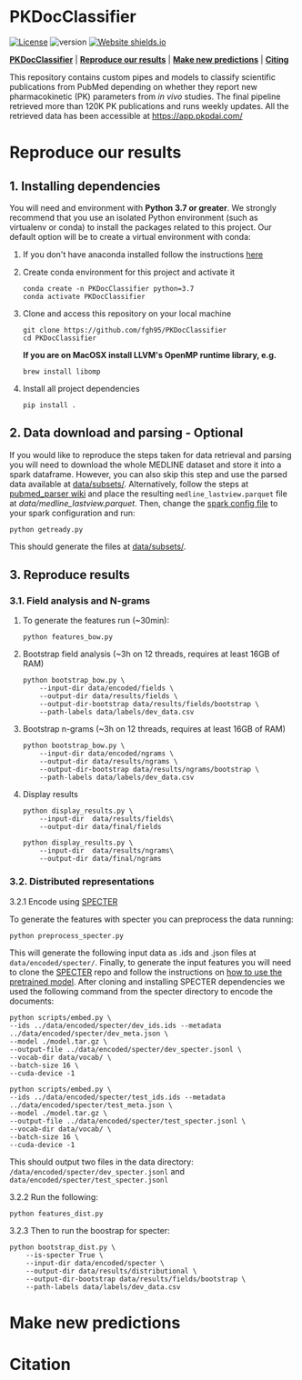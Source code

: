 # PKDocClassifier
[![License](https://img.shields.io/badge/License-MIT-blue.svg)](https://github.com/fgh95/PKDocClassifier/blob/master/LICENSE) ![version](https://img.shields.io/badge/version-0.0.1-blue) [![Website shields.io](https://img.shields.io/website-up-down-green-red/http/shields.io.svg)](https://app.pkpdai.com/)


[**PKDocClassifier**](#pkdocclassifier) | [**Reproduce our results**](#reproduce-our-results) | [**Make new predictions**](#make-new-predictions) | [**Citing**](#citation)



This repository contains custom pipes and models to classify scientific publications from PubMed depending on whether they report new pharmacokinetic (PK) parameters from _in vivo_ studies. The final pipeline retrieved more than 120K PK publications and runs weekly updates. All the retrieved data has been accessible at https://app.pkpdai.com/

# Reproduce our results

## 1. Installing dependencies 

You will need and environment with **Python 3.7 or greater**. We strongly recommend that you use an isolated Python environment (such as virtualenv or conda) to install the packages related to this project. Our default option will be to create a virtual environment with conda:
    
1. If you don't have anaconda installed follow the instructions [here](https://conda.io/projects/conda/en/latest/user-guide/install/index.html?highlight=conda#regular-installation)

2. Create conda environment for this project and activate it 

    ````
   conda create -n PKDocClassifier python=3.7
   conda activate PKDocClassifier
    ````

3. Clone and access this repository on your local machine 
   
   ````
   git clone https://github.com/fgh95/PKDocClassifier
   cd PKDocClassifier
   ````
   **If you are on MacOSX install LLVM's OpenMP runtime library, e.g.** 

   ````
   brew install libomp
   ````

5. Install all project dependencies

   ````
   pip install .
   ````

## 2. Data download and parsing - Optional

If you would like to reproduce the steps taken for data retrieval and parsing you will need to download the whole MEDLINE dataset and store it into a spark dataframe. 
However, you can also skip this step and use the parsed data available at [data/subsets/](https://github.com/fgh95/PKDocClassifier/tree/master/data/subsets). Alternatively, follow the steps at [pubmed_parser wiki](https://github.com/titipata/pubmed_parser/wiki/Download-and-preprocess-MEDLINE-dataset) and place the resulting `medline_lastview.parquet` file at _data/medline_lastview.parquet_. Then, change the [spark config file](https://github.com/fgh95/PKDocClassifier/blob/master/sparksetup/sparkconf.py) to your spark configuration and run:

````
python getready.py
````

This should generate the files at [data/subsets/](https://github.com/fgh95/PKDocClassifier/tree/master/data/subsets).

## 3. Reproduce results

### 3.1. Field analysis and N-grams

1. To generate the features run (~30min):

   ````
   python features_bow.py
   ````

2. Bootstrap field analysis (~3h on 12 threads, requires at least 16GB of RAM)

   ````
   python bootstrap_bow.py \
       --input-dir data/encoded/fields \
       --output-dir data/results/fields \
       --output-dir-bootstrap data/results/fields/bootstrap \
       --path-labels data/labels/dev_data.csv
   ````

3. Bootstrap n-grams (~3h on 12 threads, requires at least 16GB of RAM)

   ````
   python bootstrap_bow.py \
       --input-dir data/encoded/ngrams \
       --output-dir data/results/ngrams \
       --output-dir-bootstrap data/results/ngrams/bootstrap \
       --path-labels data/labels/dev_data.csv
   ````

4. Display results

   ````
   python display_results.py \
       --input-dir  data/results/fields\
       --output-dir data/final/fields
   ````

   ````
   python display_results.py \
       --input-dir  data/results/ngrams\
       --output-dir data/final/ngrams
   ````

### 3.2. Distributed representations


3.2.1 Encode using [SPECTER](https://github.com/allenai/specter)

To generate the features with specter you can preprocess the data running: 

````
python preprocess_specter.py
````

This will generate the following input data as .ids and .json files at `data/encoded/specter/`. Finally, 
to generate the input features you will need to clone the [SPECTER](https://github.com/allenai/specter) repo and follow the instructions on [how to use the pretrained model](https://github.com/allenai/specter#how-to-use-the-pretrained-model). 
After cloning and installing SPECTER dependencies we used the following command from the specter directory to encode the documents: 

 ````
python scripts/embed.py \
--ids ../data/encoded/specter/dev_ids.ids --metadata ../data/encoded/specter/dev_meta.json \
--model ./model.tar.gz \
--output-file ../data/encoded/specter/dev_specter.jsonl \
--vocab-dir data/vocab/ \
--batch-size 16 \
--cuda-device -1
 ````

 ````
python scripts/embed.py \
--ids ../data/encoded/specter/test_ids.ids --metadata ../data/encoded/specter/test_meta.json \
--model ./model.tar.gz \
--output-file ../data/encoded/specter/test_specter.jsonl \
--vocab-dir data/vocab/ \
--batch-size 16 \
--cuda-device -1
 ````

This should output two files in the data directory: 
`/data/encoded/specter/dev_specter.jsonl` and `data/encoded/specter/test_specter.jsonl`

3.2.2 Run the following:

````
python features_dist.py
````

3.2.3
Then to run the boostrap for specter: 
````
python bootstrap_dist.py \
    --is-specter True \
    --input-dir data/encoded/specter \
    --output-dir data/results/distributional \
    --output-dir-bootstrap data/results/fields/bootstrap \
    --path-labels data/labels/dev_data.csv
````

# Make new predictions

# Citation